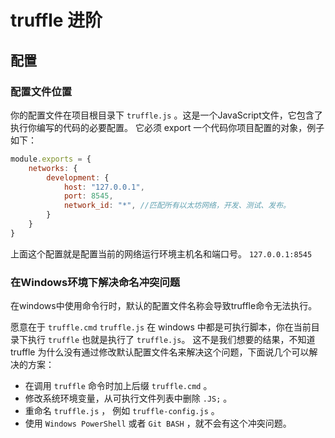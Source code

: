 truffle 进阶
============

## 配置

### 配置文件位置

你的配置文件在项目根目录下 ```truffle.js``` 。这是一个JavaScript文件，它包含了执行你编写的代码的必要配置。
它必须 export 一个代码你项目配置的对象，例子如下：

```javascript
module.exports = {
	networks: {
		development: {
			host: "127.0.0.1",
			port: 8545,
			network_id: "*", //匹配所有以太坊网络，开发、测试、发布。
		}
	}
}
```

上面这个配置就是配置当前的网络运行环境主机名和端口号。 ```127.0.0.1:8545```

### 在Windows环境下解决命名冲突问题

在windows中使用命令行时，默认的配置文件名称会导致truffle命令无法执行。

愿意在于 ```truffle.cmd``` ```truffle.js``` 在 windows 中都是可执行脚本，你在当前目录下执行 ```truffle``` 也就是执行了 ```truffle.js```。
这不是我们想要的结果，不知道 truffle 为什么没有通过修改默认配置文件名来解决这个问题，下面说几个可以解决的方案：

- 在调用	```truffle``` 命令时加上后缀 ```truffle.cmd``` 。
- 修改系统环境变量，从可执行文件列表中删除 ```.JS;``` 。
- 重命名 ```truffle.js``` ， 例如 ```truffle-config.js``` 。
- 使用 ```Windows PowerShell``` 或者 ```Git BASH``` ，就不会有这个冲突问题。
